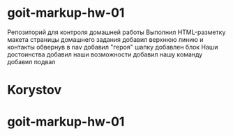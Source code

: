 # goit-markup-hw-01

Репозиторий для контроля домашней работы
Выполнил HTML-разметку макета страницы домашнего задания
добавил верхнюю линию и контакты обвернув в nav
добавил "героя" шапку
добавлен блок Наши достоинства
добавил наши возможности
добавил нашу команду
добавил подвал

# Korystov

# goit-markup-hw-01
